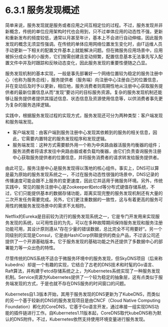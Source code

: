 # 6.3.1 服务发现概述

简单来说，服务发现就是服务或者应用之间互相定位的过程。不过，服务发现并非新概念，传统的单位应用架构时代也会用到，只不过单体应用的动态性不强，更新和重新发布的频度较低，通常以月甚至年计，基本上不会进行自动伸缩，因此服务发现的概念无须显性强调。在传统的单体应用网络位置发生变化时，由IT运维人员手动更新一下相关的配置文件基本上就能解决问题。但在微服务应用场景中，应用被拆分成众多的小服务，它们按需创建且变动频繁，配置信息基本无法事先写入配置文件中并及时跟踪和反映动态变化，因此服务发现的重要性便随之凸显。

服务发现机制的基本实现，一般是事先部署好一个网络位置较为稳定的服务注册中心（也称为服务总线），服务提供者（服务端）向注册中心注册自己的位置信息，并在变动后及时予以更新，相应地，服务消费者则周期性地从注册中心获取服务提供者的最新位置信息从而“发现”要访问的目标服务资源。复杂的服务发现机制还能够让服务提供者提供其描述信息、状态信息及资源使用信息等，以供消费者事先更为复杂的服务选择逻辑。

实践中，根据服务发现过程的实现方式，服务发现还可分为两种类型：客户端发现和服务端发现。

* 客户端发现：由客户端到服务注册中心发现其依赖到的服务的相关信息，因此，它需要内置特定的服务发现程序和发现逻辑。
* 服务端发现：这种方式需要额外用一个称为中央路由器活服务均衡器的组件；服务消费者将请求发往中央路由器或者负载均衡器，由它们负责查询服务注册中心获取服务提供者的位置信息，并将服务消费者的请求转发给服务提供者。

由此可见，服务注册中心是服务发现得以落地的核心组件。事实上，DNS可以算是最为原始的服务发现系统之一，不过在服务动态性很强的场景中，DNS记录的传播速度可能会跟不上服务的变更速度，因此它并适用于微服务环境。另外，传统实践中，常见的服务注册中心是Zookeeper和etcd等分布式键值存储系统，不过，它们只能提供基本的数据存储功能，距离实现完整的服务发现机制还有大量的二次开发任务需要完成。另外，它们更注重数据的一致性，这与有着更高的服务可用性的微服务发现场景中的需求不太相符。

Netflix的Eureka是目前较为流行的服务发现系统之一，它是专门开发用来实现服务发现的系统，以可用性目的为先，可以在多种故障期间保持服务发现和服务注册功能可用，其设计原则遵从”存在少量的错误数据，总比完全不可用要好“。另一个同级别的实现是Consul，它是由HashiCorp供鞥提供的商业产品，不过该公司还提供了一个开源基础版本。它于服务发现的基础功能之外还提供了多数据中心的部署能力等一众出色的特性。

尽管传统的DNS系统不适合于微服务环境中的服务发现，但SkyDNS项目（后来称kubedns）却是一个有趣的实现，它结合了古老的DNS技术和时髦的Go语言、Raft算法，并构建于etcd存储系统之上，为Kubernetes系统实现了一种服务发现机制。Service资源为Kubernetes提供了一个较为稳定的抽象层，这有点类似于服务端发现的方式，于是也就不存在DNS服务的时间窗口的问题。

Kubernetes自1.3版本开始，其用于服务发现的DNS更新为了KubeDNS，而类似的另一个基于较新的DNS的服务发现项目是由CNCF（Cloud Native Computing Foundation）孵化的CoreDNS，它基于Go语言开发，通过串接一组实现DNS功能的插件链进行工作。自Kubernetes1.11版本起，CoreDNS取代kubeDNS称为默认的DNS附件。不过，Kubernetes依然支持使用环境变量进行服务发现。


